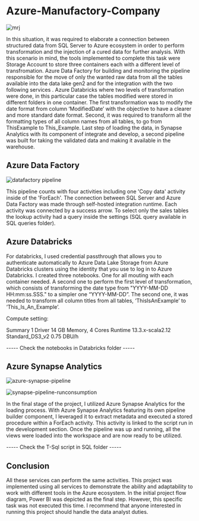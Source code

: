 # Azure-Manufactory-Company

![mrj](https://github.com/anezm12/Azure-Manufactory-Company/assets/101163640/3ff07e8b-eea3-4328-91b3-04d3a862bab4)


In this situation, it was required to elaborate a connection between structured data from SQL Server to Azure ecosystem in order to perform transformation and the injection of a cured data for further analysis. With this scenario in mind, the tools implemented to complete this task were Storage Account to store three containers each with a different level of transfromation. Azure Data Factory for building and monitoring the pipeline responsible for the move of only the wanted raw data from all the tables available into the data lake gen2 and for the integration with the two following services . Azure Databricks where two levels of transformation were done, in this particular case the tables modified were stored in different folders in one container. The first transformation was to modify the date format from column ‘ModifiedDate’  with the objective to have a clearer and more standard date format. Second, it was required to transform all the formatting types of all column names from all tables, to go from ThisExample to This_Example. Last step of loading the data, in Synapse Analytics with its component of integrate and develop, a second pipeline was built for taking the validated data and making it available in the warehouse. 


## Azure Data Factory

![datafactory pipeline](https://github.com/anezm12/Azure-Manufactory-Company/assets/101163640/ea7069ce-29bc-437c-b94f-3b46daba138c)

This pipeline counts with four activities including one 'Copy data' activity inside of the 'ForEach'. The connection between SQL Server and Azure Data Factory was made through self-hosted integration runtime. Each activity was connected by a success arrow. To select only the sales tables the lookup activity had a query inside the settings (SQL query available in SQL queries folder).  


## Azure Databricks

For databricks, I used credential passthrough that allows you to authenticate automatically to Azure Data Lake Storage from Azure Databricks clusters using the identity that you use to log in to Azure Databricks. I created three notebooks. One for all mouting with each container needed. A second one to perform the first level of transformation, which consists of transforming the date type from "YYYY-MM-DD HH:mm:ss.SSS." to a simpler one “YYYY-MM-DD”. The second one, it was needed to transform all column titles from all tables, ‘ThisIsAnExample’ to ‘This_Is_An_Example’. 

Compute setting:

Summary
1 Driver
14 GB Memory, 4 Cores
Runtime
13.3.x-scala2.12
Standard_DS3_v2
0.75 DBU/h

----- Check the notebooks in Databricks folder -----


## Azure Synapse Analytics

![azure-synapse-pipeline](https://github.com/anezm12/Azure-Manufactory-Company/assets/101163640/ea6194ff-480b-4ace-872f-d16d18d82965)

![synapse-pipeline-runconsumption](https://github.com/anezm12/Azure-Manufactory-Company/assets/101163640/d713d6e0-746b-4d85-89fc-1b6769e7dda7)

In the final stage of the project, I utilized Azure Synapse Analytics for the loading process. With Azure Synapse Analytics featuring its own pipeline builder component, I leveraged it to extract metadata and executed a stored procedure within a ForEach activity. This activity is linked to the script run in the development section. Once the pipeline was up and running, all the views were loaded into the workspace and are now ready to be utilized.

----- Check the T-Sql script in SQL folder -----


## Conclusion 

All these services can perform the same activities. This project was implemented using all services to demonstrate the ability and adaptability to work with different tools in the Azure ecosystem. In the initial project flow diagram, Power BI was depicted as the final step. However, this specific task was not executed this time. I recommend that anyone interested in running this project should handle the data analyst duties.

